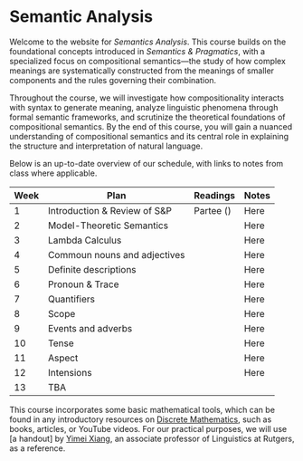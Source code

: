 # Semantic Analysis

Welcome to the website for *Semantics Analysis*. This course builds on the foundational concepts introduced in *Semantics & Pragmatics*, with a specialized focus on compositional semantics—the study of how complex meanings are systematically constructed from the meanings of smaller components and the rules governing their combination. 

Throughout the course, we will investigate how compositionality interacts with syntax to generate meaning, analyze linguistic phenomena through formal semantic frameworks, and scrutinize the theoretical foundations of compositional semantics. By the end of this course, you will gain a nuanced understanding of compositional semantics and its central role in explaining the structure and interpretation of natural language.  

Below is an up-to-date overview of our schedule, with links to notes from class where applicable.

| Week | Plan | Readings | Notes |
| ---- | ---- | -------- | ----- |
| 1 | Introduction & Review of S&P | Partee () | Here |
| 2 | Model-Theoretic Semantics  |  | Here |
| 3 | Lambda Calculus |  | Here |
| 4 | Commoun nouns and adjectives |  | Here |
| 5 | Definite descriptions | | Here |
| 6 | Pronoun & Trace |  | Here |
| 7 | Quantifiers |  | Here |
| 8 | Scope | | Here |
| 9 | Events and adverbs | | Here |
| 10 | Tense |  | Here |
| 11 | Aspect | | Here | 
| 12 | Intensions | | Here |
| 13 | TBA | | | 

This course incorporates some basic mathematical tools, which can be found in any introductory resources on [Discrete Mathematics](https://en.wikipedia.org/wiki/Discrete_mathematics), such as books, articles, or YouTube videos. For our practical purposes, we will use [a handout] by [Yimei Xiang](https://yimeixiang.wordpress.com/), an associate professor of Linguistics at Rutgers, as a reference. 
